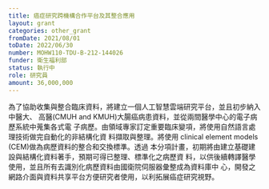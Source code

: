 ```yaml
---
title: 癌症研究跨機構合作平台及其整合應用
layout: grant
categories: other_grant
fromDate: 2021/08/01
toDate: 2022/06/30
number: MOHW110-TDU-B-212-144026
funder: 衛生福利部
status: 執行中
role: 研究員
amount: 36,000,000
---
```


為了協助收集與整合臨床資料，將建立一個人工智慧雲端研究平台，並且初步納入中醫大、
高醫(CMUH and KMUH)大腸癌病患資料，並從兩間醫學中心的電子病歷系統中蒐集各式電
子病歷。由領域專家訂定重要臨床變項，將使用自然語言處理技術做完自動化的非結構化資
料擷取與整理。將使用 clinical element models (CEM)做為病歷資料的整合和交換標準。透過
本分項計畫，初期將由建立基礎建設與結構化資料著手，預期可得已整理、標準化之病歷資
料，以供後續轉譯醫學使用，並且所有去識別化病歷資料由國衛院伺服器彙整成為資料庫中
心，開發之網路介面與資料共享平台方便研究者使用，以利拓展癌症研究視野。